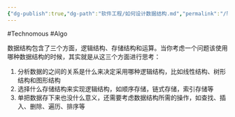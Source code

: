 ```yaml
---
{"dg-publish":true,"dg-path":"软件工程/如何设计数据结构.md","permalink":"/软件工程/如何设计数据结构/","created":"2023-03-13T11:14:49.000+08:00","updated":"2024-11-18T10:54:49.000+08:00"}
---
```


#Technomous #Algo

数据结构包含了三个方面，逻辑结构、存储结构和运算。当你考虑一个问题该使用哪种数据结构的时候，其实就是从这三个方面进行思考：

1. 分析数据的之间的关系是什么来决定采用哪种逻辑结构，比如线性结构、树形结构和图形结构
2. 选择什么存储结构来实现逻辑结构，如顺序存储，链式存储，索引存储等
3. 单把数据存下来也没什么意义，还需要考虑数据结构所需的操作，如查找、插入、删除、遍历、排序等